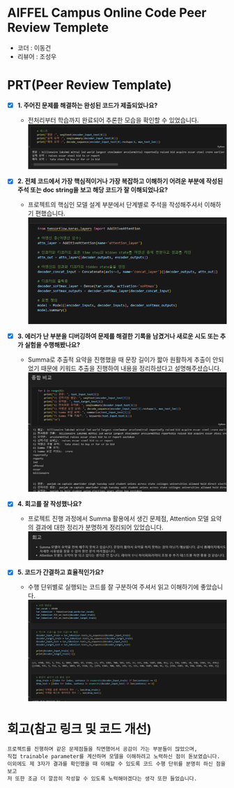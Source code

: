# AIFFEL Campus Online Code Peer Review Templete
- 코더 : 이동건
- 리뷰어 : 조성우


# PRT(Peer Review Template)
- [X]  **1. 주어진 문제를 해결하는 완성된 코드가 제출되었나요?**
    - 전처리부터 학습까지 완료되어 추론한 모습을 확인할 수 있었습니다.
        ![alt text](./capture/image.png)

    
- [X]  **2. 전체 코드에서 가장 핵심적이거나 가장 복잡하고 이해하기 어려운 부분에 작성된 
주석 또는 doc string을 보고 해당 코드가 잘 이해되었나요?**
    - 프로젝트의 핵심인 모델 설계 부분에서 단계별로 주석을 작성해주셔서 이해하기 편했습니다.
    ![alt text](./capture/image-1.png)

        
- [X]  **3. 에러가 난 부분을 디버깅하여 문제를 해결한 기록을 남겼거나
새로운 시도 또는 추가 실험을 수행해봤나요?**
    - Summa로 추출적 요약을 진행했을 때 문장 길이가 짧아 원활하게 추출이 안되었기 때문에 키워드 추출을 진행하여
        내용을 정리하셨다고 설명해주셨습니다.
        ![alt text](./capture/image-2.png)

        
- [X]  **4. 회고를 잘 작성했나요?**
    - 프로젝트 진행 과정에서 Summa 활용에서 생긴 문제점, Attention 모델 요약의 결과에 대한 정리가 분명하게 정리되어 있었습니다.
        ![alt text](./capture/image-3.png)
        
- [X]  **5. 코드가 간결하고 효율적인가요?**
    - 수행 단위별로 실행되는 코드를 잘 구분하여 주셔서 읽고 이해하기에 좋았습니다.
    ![alt text](./capture/image-4.png)



# 회고(참고 링크 및 코드 개선)
```
프로젝트를 진행하며 같은 문제점들을 직면했어서 공감이 가는 부분들이 많았으며, 
직접 trainable parameter를 계산하며 모델을 이해하려고 노력하신 점이 돋보였습니다. 
이외에도 제 3자가 결과를 확인했을 때 이해할 수 있도록 코드 수행 단위를 분명히 하신 점을 보고 
저 또한 조금 더 깔끔히 작성할 수 있도록 노력해야겠다는 생각 또한 들었습니다. 
```
